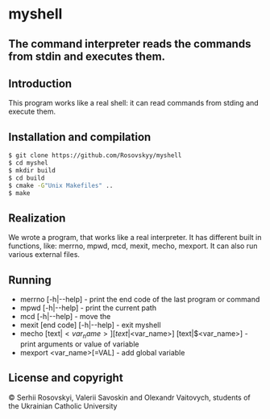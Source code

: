# myshell

## The command interpreter reads the commands from stdin and executes them.
## Introduction
This program works like a real shell: it can read commands from stding and execute them.

## Installation and compilation
  ```bash
  $ git clone https://github.com/Rosovskyy/myshell
  $ cd myshel
  $ mkdir build
  $ cd build
  $ cmake -G"Unix Makefiles" ..
  $ make
  ```

## Realization
  We wrote a program, that works like a real interpreter. It has different built in functions, like: merrno, mpwd, mcd, mexit,   mecho, mexport. It can also run various external files.

## Running
  * merrno [-h|--help] - print the end code of the last program or command
  * mpwd [-h|--help] -  print the current path
  * mcd <path> [-h|--help] - move the <path>
  * mexit [end code] [-h|--help] - exit myshell
  * mecho [text|$<var_name>] [text|$<var_name>]  [text|$<var_name>] - print arguments or value of variable
  * mexport <var_name>[=VAL] - add global variable

## License and copyright
© Serhii Rosovskyi, Valerii Savoskin and Olexandr Vaitovych, students of the Ukrainian Catholic University


